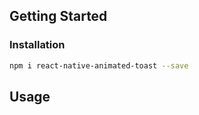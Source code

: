 
## Getting Started

<!-- <img width=200 title="iOS Crop Circular" src="https://github.com/bhupesh987/react-native-swiper-button/blob/master/swipe.jpg"> -->

### Installation

```bash
npm i react-native-animated-toast --save
```

## Usage
<!-- 
Import library

```javascript
import SwiperButton from 'react-native-swiper-button';
```

```javascript
<SwiperButton 
  title={'Swipe'}
  onToggle={() => {
    //Perform your action as per requirement
  }}
  style={{}} />
``` -->